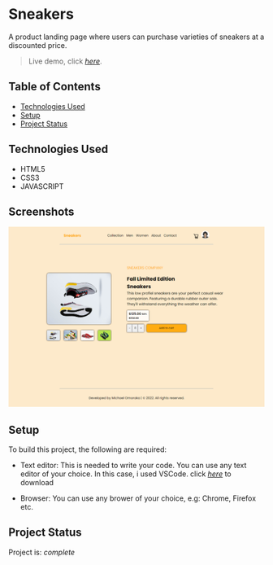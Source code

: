 # Sneakers
  A product landing page where users can purchase varieties of sneakers at a discounted price.

> Live demo, click [_here_](https://sneakershub.netlify.app/). 

## Table of Contents
* [Technologies Used](#technologies-used)
* [Setup](#setup)
* [Project Status](#project-status)

## Technologies Used
- HTML5
- CSS3 
- JAVASCRIPT 

## Screenshots
![Example screenshot](images/screenshot.png)

## Setup
To build this project, the following are required:
- Text editor: This is needed to write your code. You can use any text editor of your choice. In this case, i used VSCode. click [_here_](https://code.visualstudio.com/Download) to download 

- Browser: You can use any brower of your choice, e.g: Chrome, Firefox etc. 

## Project Status
Project is: _complete_


